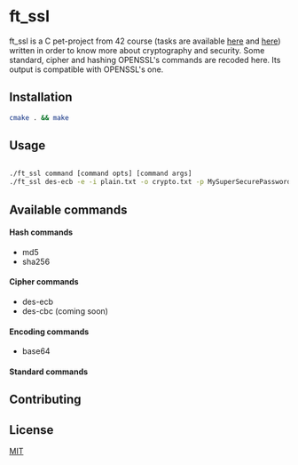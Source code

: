 # ft_ssl

ft_ssl is a C pet-project from 42 course (tasks are available [here](ft_ssl_md5.en.pdf) and [here](ft_ssl_des.pdf)) written in order to know more about
cryptography and security. Some standard, cipher and hashing OPENSSL's commands
are recoded here. Its output is compatible with OPENSSL's one.

## Installation

```bash
cmake . && make
```

## Usage

```bash

./ft_ssl command [command opts] [command args] 
./ft_ssl des-ecb -e -i plain.txt -o crypto.txt -p MySuperSecurePassword
```

## Available commands

#### Hash commands
* md5
* sha256
#### Cipher commands
* des-ecb
* des-cbc (coming soon)
#### Encoding commands
* base64
#### Standard commands

## Contributing

## License
[MIT](https://choosealicense.com/licenses/mit/)
